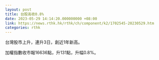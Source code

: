 ```yaml
---
layout: post
title: 台股高收0.8%
date: 2023-05-29 14:14:20.000000000 +08:00
link: https://news.rthk.hk/rthk/ch/component/k2/1702545-20230529.htm
categories: rthk
---
```


台灣股市上升，連升3日，創近1年新高。

加權指數收市報16636點，升131點，升幅0.8%。
